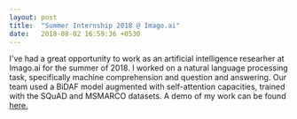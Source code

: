 ```yaml
---
layout: post
title:  "Summer Internship 2018 @ Imago.ai"
date:   2018-08-02 16:59:36 +0530
---
```


I've had a great opportunity to work as an artificial intelligence researher at Imago.ai for the summer of 2018. I worked on a natural language processing task, specifically machine comprehension and question and answering. Our team used a BiDAF model augmented with self-attention capacities, trained with the SQuAD and MSMARCO datasets. A demo of my work can be found <a href="http://bidaf.imago.ai/" target="_blank" > here.</a> 
